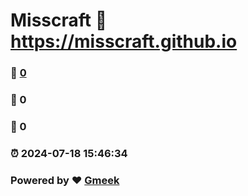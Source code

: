 # Misscraft :link: https://misscraft.github.io 
### :page_facing_up: [0](https://misscraft.github.io/tag.html) 
### :speech_balloon: 0 
### :hibiscus: 0 
### :alarm_clock: 2024-07-18 15:46:34 
### Powered by :heart: [Gmeek](https://github.com/Meekdai/Gmeek)

